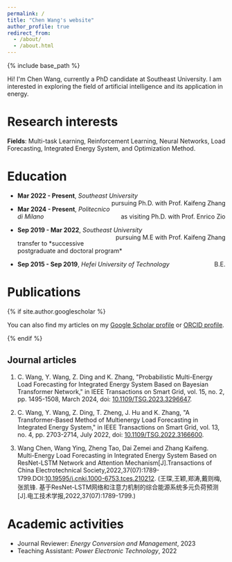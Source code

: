 ```yaml
---
permalink: /
title: "Chen Wang's website"
author_profile: true
redirect_from: 
  - /about/
  - /about.html
---
```


{% include base_path %}

Hi! I'm Chen Wang, currently a PhD candidate at Southeast University. I am interested in exploring the field of artificial intelligence and its application in energy. 

Research interests
======

**Fields**: Multi-task Learning, Reinforcement Learning, Neural Networks, Load Forecasting, Integrated Energy System, and Optimization Method.

Education
======

* <p style="text-align:left;"><b>Mar 2022 - Present</b>, <i>Southeast University</i><span style="float:right;">pursuing Ph.D. with Prof. Kaifeng Zhang</span></p>

* <p style="text-align:left;"><b>Mar 2024 - Present</b>, <i>Politecnico di Milano</i><span style="float:right;">as visiting Ph.D. with Prof. Enrico Zio</span></p>

* <p style="text-align:left;"><b>Sep 2019 - Mar 2022</b>, <i>Southeast University</i><span style="float:right;">pursuing M.E with Prof. Kaifeng Zhang</span></p>transfer to *successive postgraduate and doctoral program*

* <p style="text-align:left;"><b>Sep 2015 - Sep 2019</b>, <i>Hefei University of Technology</i><span style="float:right;">B.E.</span></p>

Publications
======

{% if site.author.googlescholar %}

  <div class="wordwrap">You can also find my articles on my <a href="{{site.author.googlescholar}}">Google Scholar profile</a> or <a href="{{site.author.orcid}}">ORCID profile</a>.</div>

{% endif %}

## Journal articles

1. C. Wang, Y. Wang, Z. Ding and K. Zhang, "Probabilistic Multi-Energy Load Forecasting for Integrated Energy System Based on Bayesian Transformer Network," in IEEE Transactions on Smart Grid, vol. 15, no. 2, pp. 1495-1508, March 2024, doi: [10.1109/TSG.2023.3296647](https://doi.org/10.1109/TSG.2023.3296647).

2. C. Wang, Y. Wang, Z. Ding, T. Zheng, J. Hu and K. Zhang, "A Transformer-Based Method of Multienergy Load Forecasting in Integrated Energy System," in IEEE Transactions on Smart Grid, vol. 13, no. 4, pp. 2703-2714, July 2022, doi: [10.1109/TSG.2022.3166600](https://doi.org/10.1109/TSG.2022.3166600).

3. Wang Chen, Wang Ying, Zheng Tao, Dai Zemei and Zhang Kaifeng. Multi-Energy Load Forecasting in Integrated Energy System Based on  ResNet-LSTM Network and Attention Mechanism[J].Transactions of China Electrotechnical Society,2022,37(07):1789-1799.DOI:[10.19595/j.cnki.1000-6753.tces.210212](https://doi.org/10.19595/j.cnki.1000-6753.tces.210212). (王琛,王颖,郑涛,戴则梅,张凯锋. 基于ResNet-LSTM网络和注意力机制的综合能源系统多元负荷预测[J].电工技术学报,2022,37(07):1789-1799.)

Academic activities
======

* Journal Reviewer: *Energy Conversion and Management*, 2023
* Teaching Assistant: *Power Electronic Technology*, 2022

